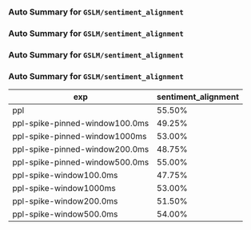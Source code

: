 ### Auto Summary for `GSLM/sentiment_alignment`

### Auto Summary for `GSLM/sentiment_alignment`

### Auto Summary for `GSLM/sentiment_alignment`

### Auto Summary for `GSLM/sentiment_alignment`

<!-- AUTO-GEN: SPLIT TABLE -->
| exp | sentiment_alignment |
| --- | --- |
| ppl | 55.50% |
| ppl-spike-pinned-window100.0ms | 49.25% |
| ppl-spike-pinned-window1000ms | 53.00% |
| ppl-spike-pinned-window200.0ms | 48.75% |
| ppl-spike-pinned-window500.0ms | 55.00% |
| ppl-spike-window100.0ms | 47.75% |
| ppl-spike-window1000ms | 53.00% |
| ppl-spike-window200.0ms | 51.50% |
| ppl-spike-window500.0ms | 54.00% |
<!-- AUTO-GEN: SPLIT TABLE -->
